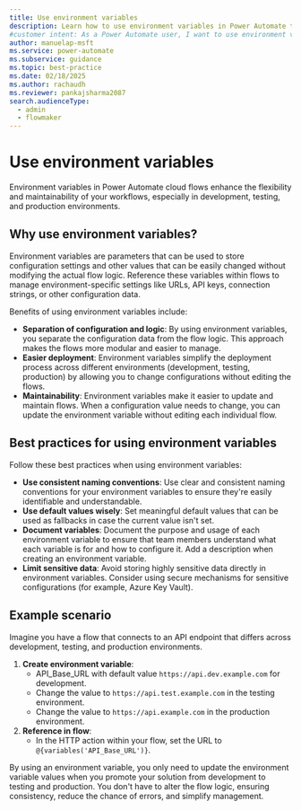 ```yaml
---
title: Use environment variables
description: Learn how to use environment variables in Power Automate to enhance workflow flexibility and maintainability across different environments.
#customer intent: As a Power Automate user, I want to use environment variables in Power Automate so that I can manage configuration settings without modifying flow logic.
author: manuelap-msft
ms.service: power-automate
ms.subservice: guidance
ms.topic: best-practice
ms.date: 02/18/2025
ms.author: rachaudh
ms.reviewer: pankajsharma2087
search.audienceType: 
  - admin
  - flowmaker
---
```


# Use environment variables

Environment variables in Power Automate cloud flows enhance the flexibility and maintainability of your workflows, especially in development, testing, and production environments. 

## Why use environment variables?

Environment variables are parameters that can be used to store configuration settings and other values that can be easily changed without modifying the actual flow logic. Reference these variables within flows to manage environment-specific settings like URLs, API keys, connection strings, or other configuration data.

Benefits of using environment variables include:

- **Separation of configuration and logic**: By using environment variables, you separate the configuration data from the flow logic. This approach makes the flows more modular and easier to manage.
- **Easier deployment**: Environment variables simplify the deployment process across different environments (development, testing, production) by allowing you to change configurations without editing the flows.
- **Maintainability**: Environment variables make it easier to update and maintain flows. When a configuration value needs to change, you can update the environment variable without editing each individual flow.

## Best practices for using environment variables

Follow these best practices when using environment variables:

- **Use consistent naming conventions**: Use clear and consistent naming conventions for your environment variables to ensure they're easily identifiable and understandable.
- **Use default values wisely**: Set meaningful default values that can be used as fallbacks in case the current value isn't set.
- **Document variables**: Document the purpose and usage of each environment variable to ensure that team members understand what each variable is for and how to configure it. Add a description when creating an environment variable.
- **Limit sensitive data**: Avoid storing highly sensitive data directly in environment variables. Consider using secure mechanisms for sensitive configurations (for example, Azure Key Vault).

## Example scenario

Imagine you have a flow that connects to an API endpoint that differs across development, testing, and production environments.

1.  **Create environment variable**:
    -   API_Base_URL with default value `https://api.dev.example.com` for development.
    -   Change the value to `https://api.test.example.com` in the testing environment.
    -   Change the value to `https://api.example.com` in the production environment.
2.  **Reference in flow**:
    -   In the HTTP action within your flow, set the URL to `@{variables('API_Base_URL')}`.

By using an environment variable, you only need to update the environment variable values when you promote your solution from development to testing and production. You don't have to alter the flow logic, ensuring consistency, reduce the chance of errors, and simplify management.